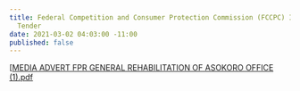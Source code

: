 ```yaml
---
title: Federal Competition and Consumer Protection Commission (FCCPC) Invitation for
  Tender
date: 2021-03-02 04:03:00 -11:00
published: false
---
```


[[MEDIA ADVERT FPR GENERAL REHABILITATION OF ASOKORO OFFICE (1).pdf](/uploads/MEDIA%20ADVERT%20FPR%20GENERAL%20REHABILITATION%20OF%20ASOKORO%20OFFICE%20(1).pdf)